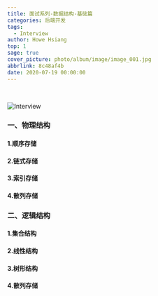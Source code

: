 ```yaml
---
title: 面试系列-数据结构-基础篇
categories: 后端开发
tags:
  - Interview
author: Howe Hsiang
top: 1
sage: true
cover_picture: photo/album/image/image_001.jpg
abbrlink: 8c48af4b
date: 2020-07-19 00:00:00
---
```


&emsp;&emsp;

<!-- more -->

![Interview](https://www.hosiang.cn/photo/album/image/image_122.jpg "面试系列-数据结构-基础篇")

### 一、物理结构

#### 1.顺序存储 
#### 2.链式存储 
#### 3.索引存储
#### 4.散列存储

### 二、逻辑结构

#### 1.集合结构                        
#### 2.线性结构                   
#### 3.树形结构
#### 4.散列存储      



